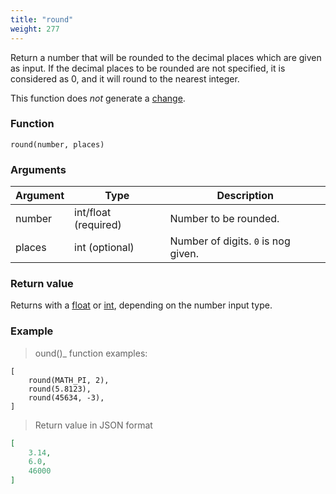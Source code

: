 ```yaml
---
title: "round"
weight: 277
---
```


Return a number that will be rounded to the decimal places which are given as input.
If the decimal places to be rounded are not specified, it is considered as 0, and it will round to the nearest integer.

This function does *not* generate a [change](../../../overview/changes).

### Function

`round(number, places)`

### Arguments

Argument | Type                 | Description
-------- | -------------------- | ------------
number   | int/float (required) | Number to be rounded.
places   | int (optional)       | Number of digits. `0` is nog given.

### Return value

Returns with a [float](../../../data-types/float) or [int](../../../data-types/int), depending on the number input type.

### Example

> ound()_ function examples:

```thingsdb,json_response
[
    round(MATH_PI, 2),
    round(5.8123),
    round(45634, -3),
]
```

> Return value in JSON format

```json
[
    3.14,
    6.0,
    46000
]
```
